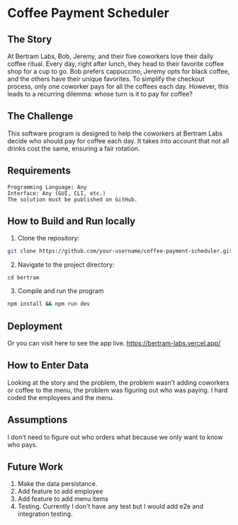 # Coffee Payment Scheduler

## The Story

At Bertram Labs, Bob, Jeremy, and their five coworkers love their daily coffee ritual. Every day, right after lunch, they head to their favorite coffee shop for a cup to go. Bob prefers cappuccino, Jeremy opts for black coffee, and the others have their unique favorites. To simplify the checkout process, only one coworker pays for all the coffees each day. However, this leads to a recurring dilemma: whose turn is it to pay for coffee?

## The Challenge

This software program is designed to help the coworkers at Bertram Labs decide who should pay for coffee each day. It takes into account that not all drinks cost the same, ensuring a fair rotation.

## Requirements

    Programming Language: Any
    Interface: Any (GUI, CLI, etc.)
    The solution must be published on GitHub.

## How to Build and Run locally

1. Clone the repository:

```bash
git clone https://github.com/your-username/coffee-payment-scheduler.git
```

2. Navigate to the project directory:

```
cd bertram
```

3. Compile and run the program

```bash
npm install && npm run dev
```

## Deployment

Or you can visit here to see the app live.
https://bertram-labs.vercel.app/

## How to Enter Data

Looking at the story and the problem, the problem wasn't adding coworkers or coffee to the menu, the problem was figuring out who was paying. I hard coded the employees and the menu.

## Assumptions

I don't need to figure out who orders what because we only want to know who pays.

## Future Work

1. Make the data persistance.
2. Add feature to add employee
3. Add feature to add menu items
4. Testing. Currently I don't have any test but I would add e2e and integration testing.
